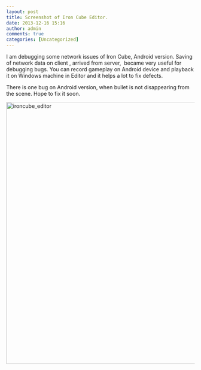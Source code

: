 ```yaml
---
layout: post
title: Screenshot of Iron Cube Editor.
date: 2013-12-16 15:16
author: admin
comments: true
categories: [Uncategorized]
---
```

I am debugging some network issues of Iron Cube, Android version. Saving of network data on client , arrived from server,  became very useful for debugging bugs. You can record gameplay on Android device and playback it on Windows machine in Editor and it helps a lot to fix defects.

There is one bug on Android version, when bullet is not disappearing from the scene. Hope to fix it soon.

<a href="/blog/images/uploads/2013/12/ironcube_editor.jpg"><img class="alignnone  wp-image-476" alt="ironcube_editor" src="/blog/images/uploads/2013/12/ironcube_editor.jpg" width="700" /></a>
